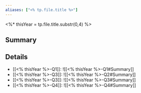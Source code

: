 ```yaml
---
aliases: ["<% tp.file.title %>"]
---
```


<%* thisYear = tp.file.title.substr(0,4) %>
## Summary

## Details

- [[<% thisYear %>-Q1]]: ![[<% thisYear %>-Q1#Summary]]
- [[<% thisYear %>-Q3]]: ![[<% thisYear %>-Q2#Summary]]
- [[<% thisYear %>-Q3]]: ![[<% thisYear %>-Q3#Summary]]
- [[<% thisYear %>-Q4]]: ![[<% thisYear %>-Q4#Summary]]
